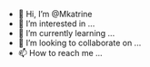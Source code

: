 - 👋 Hi, I’m @Mkatrine
- 👀 I’m interested in ...
- 🌱 I’m currently learning ...
- 💞️ I’m looking to collaborate on ...
- 📫 How to reach me ...

<!---
Mkatrine/Mkatrine is a ✨ special ✨ repository because its `README.md` (this file) appears on your GitHub profile.
You can click the Preview link to take a look at your changes.
--->
